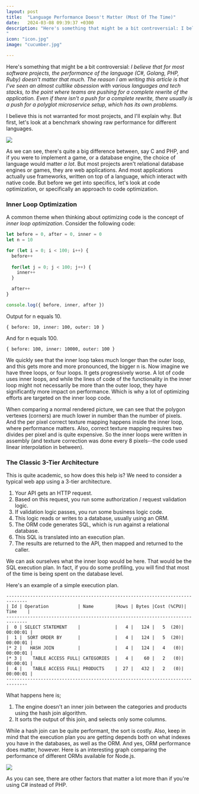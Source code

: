 ```yaml
---
layout: post
title:  "Language Performance Doesn't Matter (Most Of The Time)"
date:   2024-03-08 09:39:37 +0300
description: "Here's something that might be a bit controversial: I believe that for most software projects, the performance of the language (C#, Golang) doesn't matter that much. The reason I am writing this article is that I've seen an almost cultlike obsession with various languages and tech stacks, to the point where teams are pushing for a complete rewrite of the application. I believe this is  not warranted for most projects.
"
icon: "icon.jpg"
image: "cucumber.jpg"

---
```

Here's something that might be a bit controversial: *I believe that for most software projects, the performance of the language (C#, Golang, PHP, Ruby) doesn't matter that much. The reason I am writing this article is that I've seen an almost cultlike obsession with various languages and tech stacks, to the point where teams are pushing for a complete rewrite of the application. Even if there isn't a push for a complete rewrite, there usually is a push for a *polyglot* microservice setup, which has its own problems.*

I believe this is  not warranted for most projects, and I'll explain why. But first, let's look at a benchmark showing raw performance for different languages.

<img src="perf.jpg" class="img" loading="lazy" />

As we can see, there's quite a big difference between, say C and PHP, and if you were to implement a game, or a database engine, the choice of language would matter *a lot*. But most projects aren't relational database engines or games, they are web applications. And most applications actually use frameworks, written on top of a language, which interact with native code. But before we get into specifics, let's look at code optimization, or specifically an approach to code optimization.

### Inner Loop Optimization
A common theme when thinking about optimizing code is the concept of *inner loop optimization*. Consider the following code:

```javascript
let before = 0, after = 0, inner = 0
let n = 10

for (let i = 0; i < 100; i++) {
  before++
  
  for(let j = 0; j < 100; j++) {
    inner++
  }

  after++
}

console.log({ before, inner, after })
```

Output for n equals 10.

```
{ before: 10, inner: 100, outer: 10 }
```

And for n equals 100.

```
{ before: 100, inner: 10000, outer: 100 }
```

We quickly see that the inner loop takes much longer than the outer loop, and this gets more and more pronounced, the bigger n is. Now imagine we have three loops, or four loops. It gets progressively worse. A lot of code uses inner loops, and while the lines of code of the functionality in the inner loop might not necessarily be more than the outer loop, they have significantly more impact on performance. Which is why a lot of optimizing efforts are targeted on the inner loop code.

When comparing a normal rendered picture, we can see that the polygon vertexes (corners) are much lower in number than the number of pixels. And the per pixel correct texture mapping happens inside the inner loop, where performance matters. Also, correct texture mapping requires two divides per pixel and is quite expensive. So the inner loops were written in assembly (and texture correction was done every 8 pixels--the code used linear interpolation in between).

### The Classic 3-Tier Architecture

This is quite academic, so how does this help is? We need to consider a typical web app using a 3-tier architecture.

1. Your API gets an HTTP request.
2. Based on this request, you run some authorization /  request validation logic.
3. If validation logic passes, you run some business logic code.
4. This logic reads or writes to a database, usually using an ORM.
5. The ORM code generates SQL, which is run against a relational database. 
6. This SQL is translated into an execution plan.
7. The results are returned to the API, then mapped and returned to the caller.

We can ask ourselves what the inner loop would be here. That would be the SQL execution plan. In fact, if you do some profiling, you will find that most of the time is being spent on the database level.

Here's an example of a simple execution plan.

```
------------------------------------------------------------------------------
| Id | Operation           | Name        |Rows | Bytes |Cost (%CPU)| Time    |
------------------------------------------------------------------------------
|  0 | SELECT STATEMENT    |             |   4 |   124 |   5  (20)| 00:00:01 |
|  1 |  SORT ORDER BY      |             |   4 |   124 |   5  (20)| 00:00:01 |
|* 2 |   HASH JOIN         |             |   4 |   124 |   4   (0)| 00:00:01 |
|* 3 |    TABLE ACCESS FULL| CATEGORIES  |   4 |    60 |   2   (0)| 00:00:01 |
|  4 |    TABLE ACCESS FULL| PRODUCTS    |  27 |   432 |   2   (0)| 00:00:01 |
------------------------------------------------------------------------------
```
What happens here is;

1. The engine doesn't an inner join between the categories and products using the hash join algorithm.
2. It sorts the output of this join, and selects only some columns.

While a hash join can be quite performant, the sort is costly. Also, keep in mind that the execution plan you are getting depends both on what indexes you have in the databases, as well as the ORM. And yes, ORM performance does matter, however. Here is an interesting graph comparing the performance of different ORMs available for Node.js.

<img src="performance.png" class="img" loading="lazy" />

As you can see, there are other factors that matter a lot more than if you're using C# instead of PHP.
